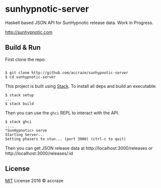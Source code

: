 # sunhypnotic-server

Haskell based JSON API for SunHypnotic release data.
Work in Progress.

http://sunhypnotic.com

## Build & Run

First clone the repo:

```

$ git clone http://github.com/accraze/sunhypnotic-server
$ cd sunhypnotic-server

```

This project is built using [Stack](http://docs.haskellstack.org/en/stable/README.html). To install all deps and build an executable:

```
$ stack setup
...
$ stack build

```

Then you can use the `ghci` REPL to interact with the API.

```
$ stack ghci
....
*SunHypnotic> serve
Starting Server...
Setting phasers to stun... (port 3000) (ctrl-c to quit)
```

Then you can get JSON release data at http://localhost:3000/releases or http://localhost:3000/releases/:id

## License

[MIT](https://github.com/accraze/sunhypnotic-server/blob/master/LICENSE) License 2016 © accraze

